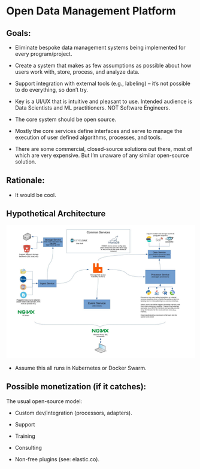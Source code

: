 # Open Data Management Platform

## Goals:

- Eliminate bespoke data management systems being implemented for every program/project.  

- Create a system that makes as few assumptions as possible about how users work with, store, process, and analyze data.

- Support integration with external tools (e.g., labeling) – it’s not possible to do everything, so don’t try.

- Key is a UI/UX that is intuitive and pleasant to use.  Intended audience is Data Scientists and ML practitioners.  NOT Software Engineers.

- The core system should be open source.

- Mostly the core services define interfaces and serve to manage the execution of user defined algorithms, processes, and tools.

- There are some commercial, closed-source solutions out there, most of which are very expensive.  But I’m unaware of any similar open-source solution.


## Rationale:

- It would be cool.

## Hypothetical Architecture

![Architecture](/doc/architecture.jpg)

- Assume this all runs in Kubernetes or Docker Swarm.

## Possible monetization (if it catches):

The usual open-source model:

- Custom dev/integration (processors, adapters).

- Support

- Training

- Consulting

- Non-free plugins (see: elastic.co).
